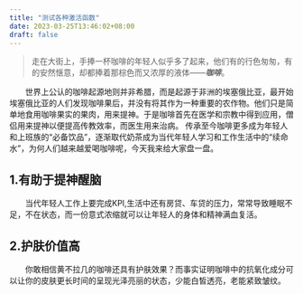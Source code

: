```yaml
---
title: "测试各种激活函数"
date: 2023-03-25T13:46:02+08:00
draft: false
---
```


> 走在大街上，手捧一杯咖啡的年轻人似乎多了起来，他们有的行色匆匆，有的安然惬意，却都捧着那棕色而又浓厚的液体——***咖啡***。

&emsp;&emsp;世界上公认的咖啡起源地则并非希腊，而是起源于非洲的埃塞俄比亚，最开始埃塞俄比亚的人们发现咖啡果后，并没有将其作为一种重要的农作物。他们只是简单地食用咖啡果实的果肉，用来提神。于是咖啡首先在医学和宗教中得到应用，僧侣用来提神以便提高传教效率，而医生用来治病。 传承至今咖啡更多成为年轻人和上班族的“必备饮品”，逐渐取代奶茶成为当代年轻人学习和工作生活中的“续命水”，为何人们越来越爱喝咖啡呢，今天我来给大家盘一盘。

## 1.有助于提神醒脑

&emsp;&emsp;当代年轻人工作上要完成KPI,生活中还有房贷、车贷的压力，常常导致睡眠不足，不在状态，而一份意式浓缩就可以让年轻人的身体和精神满血复活。

## 2.护肤价值高
&emsp;&emsp;你敢相信黄不拉几的咖啡还具有护肤效果？而事实证明咖啡中的抗氧化成分可以让你的皮肤更长时间的呈现光泽亮丽的状态，少能白皙透亮，老能紧致皱纹。
